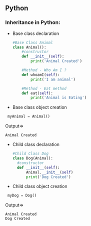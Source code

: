 ## Python

### Inheritance in Python:

- Base class declaration
  ```python
  #Base Class Animal
  class Animal():
      #constructor
      def __init__(self):
          print('Animal Created')

      #Method - Who Am I ?
      def whoamI(self):
          print('I am animal')

      #Method - Eat method
      def eat(self):
          print('Animal is Eating')
  ```
  
 - Base class object creation
 ```python
  myAnimal = Animal()
 ```
 
  Output=>
  ```
  Animal Created
  ```
  
- Child class declaration
  ```python
  #Child Class Dog
  class Dog(Animal):
    #constructor
    def __init__(self):
        Animal.__init__(self)
        print('Dog Created')
  ```

- Child class object creation
 ```python
  myDog = Dog()
 ```
 
  Output=>
  ```
  Animal Created
  Dog Created
  ```
